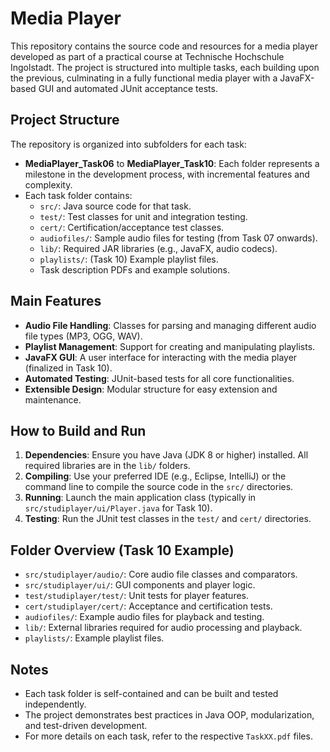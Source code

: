 
# Media Player

This repository contains the source code and resources for a media player developed as part of a practical course at Technische Hochschule Ingolstadt. The project is structured into multiple tasks, each building upon the previous, culminating in a fully functional media player with a JavaFX-based GUI and automated JUnit acceptance tests.

## Project Structure

The repository is organized into subfolders for each task:

- **MediaPlayer_Task06** to **MediaPlayer_Task10**: Each folder represents a milestone in the development process, with incremental features and complexity.
- Each task folder contains:
  - `src/`: Java source code for that task.
  - `test/`: Test classes for unit and integration testing.
  - `cert/`: Certification/acceptance test classes.
  - `audiofiles/`: Sample audio files for testing (from Task 07 onwards).
  - `lib/`: Required JAR libraries (e.g., JavaFX, audio codecs).
  - `playlists/`: (Task 10) Example playlist files.
  - Task description PDFs and example solutions.

## Main Features

- **Audio File Handling**: Classes for parsing and managing different audio file types (MP3, OGG, WAV).
- **Playlist Management**: Support for creating and manipulating playlists.
- **JavaFX GUI**: A user interface for interacting with the media player (finalized in Task 10).
- **Automated Testing**: JUnit-based tests for all core functionalities.
- **Extensible Design**: Modular structure for easy extension and maintenance.

## How to Build and Run

1. **Dependencies**: Ensure you have Java (JDK 8 or higher) installed. All required libraries are in the `lib/` folders.
2. **Compiling**: Use your preferred IDE (e.g., Eclipse, IntelliJ) or the command line to compile the source code in the `src/` directories.
3. **Running**: Launch the main application class (typically in `src/studiplayer/ui/Player.java` for Task 10).
4. **Testing**: Run the JUnit test classes in the `test/` and `cert/` directories.

## Folder Overview (Task 10 Example)

- `src/studiplayer/audio/`: Core audio file classes and comparators.
- `src/studiplayer/ui/`: GUI components and player logic.
- `test/studiplayer/test/`: Unit tests for player features.
- `cert/studiplayer/cert/`: Acceptance and certification tests.
- `audiofiles/`: Example audio files for playback and testing.
- `lib/`: External libraries required for audio processing and playback.
- `playlists/`: Example playlist files.

## Notes

- Each task folder is self-contained and can be built and tested independently.
- The project demonstrates best practices in Java OOP, modularization, and test-driven development.
- For more details on each task, refer to the respective `TaskXX.pdf` files.

